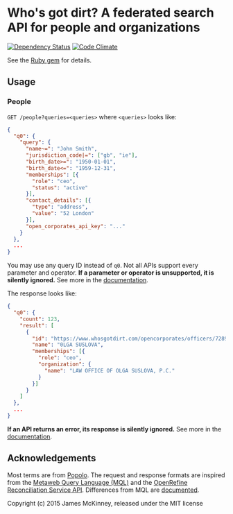 # Who's got dirt? A federated search API for people and organizations

[![Dependency Status](https://gemnasium.com/influencemapping/whos_got_dirt-server.png)](https://gemnasium.com/influencemapping/whos_got_dirt-server)
[![Code Climate](https://codeclimate.com/github/influencemapping/whos_got_dirt-server.png)](https://codeclimate.com/github/influencemapping/whos_got_dirt-server)

See the [Ruby gem](https://github.com/influencemapping/whos_got_dirt-gem) for details.

## Usage

### People

`GET /people?queries=<queries>` where `<queries>` looks like:

```json
{
  "q0": {
    "query": {
      "name~=": "John Smith",
      "jurisdiction_code|=": ["gb", "ie"],
      "birth_date>=": "1950-01-01",
      "birth_date<=": "1959-12-31",
      "memberships": [{
        "role": "ceo",
        "status": "active"
      }],
      "contact_details": [{
        "type": "address",
        "value": "52 London"
      }],
      "open_corporates_api_key": "..."
    }
  },
  ...
}
```

You may use any query ID instead of `q0`. Not all APIs support every parameter and operator. **If a parameter or operator is unsupported, it is silently ignored.** See more in the [documentation](http://www.rubydoc.info/gems/whos_got_dirt/WhosGotDirt/Requests/Person).

The response looks like:

```json
{
  "q0": {
    "count": 123,
    "result": [
      {
        "id": "https://www.whosgotdirt.com/opencorporates/officers/72893270",
        "name": "0LGA SUSLOVA",
        "memberships": [{
          "role": "ceo",
          "organization": {
            "name": "LAW OFFICE OF OLGA SUSLOVA, P.C."
          }
        }]
      }
    ]
  },
  ...
}
```

**If an API returns an error, its response is silently ignored.** See more in the [documentation](http://www.rubydoc.info/gems/whos_got_dirt/WhosGotDirt/Responses/Person).

## Acknowledgements

Most terms are from [Popolo](http://www.popoloproject.com/). The request and response formats are inspired from the [Metaweb Query Language (MQL)](http://mql.freebaseapps.com/index.html) and the [OpenRefine Reconciliation Service API](https://github.com/OpenRefine/OpenRefine/wiki/Reconciliation-Service-API). Differences from MQL are [documented](/docs/differences-from-freebase.md).

Copyright (c) 2015 James McKinney, released under the MIT license
